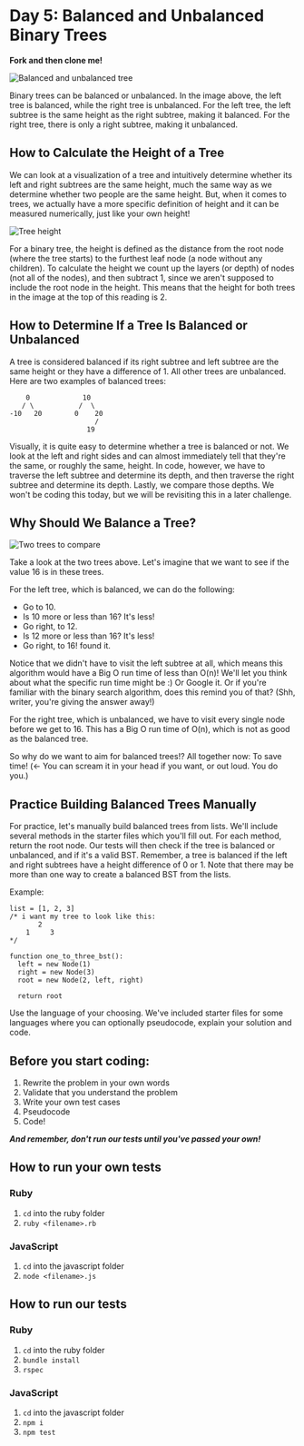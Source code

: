 # Day 5: Balanced and Unbalanced Binary Trees

**Fork and then clone me!**

![Balanced and unbalanced tree](https://curriculum-content.s3.amazonaws.com/data-structures-and-algorithms/balanced-binary-tree/valid_trees.png)

Binary trees can be balanced or unbalanced. In the image above, the left tree is balanced, while the right tree is unbalanced. For the left tree, the left subtree is the same height as the right subtree, making it balanced. For the right tree, there is only a right subtree, making it unbalanced.

## How to Calculate the Height of a Tree

We can look at a visualization of a tree and intuitively determine whether its left and right subtrees are the same height, much the same way as we determine whether two people are the same height. But, when it comes to trees, we actually have a more specific definition of height and it can be measured numerically, just like your own height!

![Tree height](https://curriculum-content.s3.amazonaws.com/data-structures-and-algorithms/balanced-binary-tree/tree_height.png)

For a binary tree, the height is defined as the distance from the root node (where the tree starts) to the furthest leaf node (a node without any children). To calculate the height we count up the layers (or depth) of nodes (not all of the nodes), and then subtract 1, since we aren't supposed to include the root node in the height. This means that the height for both trees in the image at the top of this reading is 2.

## How to Determine If a Tree Is Balanced or Unbalanced

A tree is considered balanced if its right subtree and left subtree are the same height or they have a difference of 1. All other trees are unbalanced. Here are two examples of balanced trees:

```
    0             10
   / \           /  \
-10   20        0    20
                     /
                   19
```

Visually, it is quite easy to determine whether a tree is balanced or not. We look at the left and right sides and can almost immediately tell that they're the same, or roughly the same, height. In code, however, we have to traverse the left subtree and determine its depth, and then traverse the right subtree and determine its depth. Lastly, we compare those depths. We won't be coding this today, but we will be revisiting this in a later challenge.

## Why Should We Balance a Tree?

![Two trees to compare](https://curriculum-content.s3.amazonaws.com/data-structures-and-algorithms/balanced-binary-tree/tree_compare.png)

Take a look at the two trees above. Let's imagine that we want to see if the value 16 is in these trees.

For the left tree, which is balanced, we can do the following:

- Go to 10.
- Is 10 more or less than 16? It's less!
- Go right, to 12.
- Is 12 more or less than 16? It's less!
- Go right, to 16! found it.

Notice that we didn't have to visit the left subtree at all, which means this algorithm would have a Big O run time of less than O(n)! We'll let you think about what the specific run time might be :) Or Google it. Or if you're familiar with the binary search algorithm, does this remind you of that? (Shh, writer, you're giving the answer away!)

For the right tree, which is unbalanced, we have to visit every single node before we get to 16. This has a Big O run time of O(n), which is not as good as the balanced tree.

So why do we want to aim for balanced trees!? All together now: To save time! (<- You can scream it in your head if you want, or out loud. You do you.)

## Practice Building Balanced Trees Manually

For practice, let's manually build balanced trees from lists. We'll include several methods in the starter files which you'll fill out. For each method, return the root node. Our tests will then check if the tree is balanced or unbalanced, and if it's a valid BST. Remember, a tree is balanced if the left and right subtrees have a height difference of 0 or 1. Note that there may be more than one way to create a balanced BST from the lists.

Example:

```
list = [1, 2, 3]
/* i want my tree to look like this:
       2
    1     3
*/

function one_to_three_bst():
  left = new Node(1)
  right = new Node(3)
  root = new Node(2, left, right)

  return root
```

Use the language of your choosing. We've included starter files for some languages where you can optionally pseudocode, explain your solution and code.

## Before you start coding:

1. Rewrite the problem in your own words
2. Validate that you understand the problem
3. Write your own test cases
4. Pseudocode
5. Code!

**_And remember, don't run our tests until you've passed your own!_**

## How to run your own tests

### Ruby

1. `cd` into the ruby folder
2. `ruby <filename>.rb`

### JavaScript

1. `cd` into the javascript folder
2. `node <filename>.js`

## How to run our tests

### Ruby

1. `cd` into the ruby folder
2. `bundle install`
3. `rspec`

### JavaScript

1. `cd` into the javascript folder
2. `npm i`
3. `npm test`
